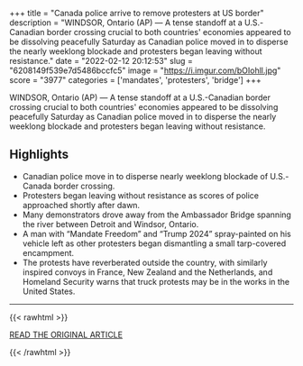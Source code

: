 +++
title = "Canada police arrive to remove protesters at US border"
description = "WINDSOR, Ontario (AP) — A tense standoff at a U.S.-Canadian border crossing crucial to both countries' economies appeared to be dissolving peacefully Saturday as Canadian police moved in to disperse the nearly weeklong blockade and protesters began leaving without resistance."
date = "2022-02-12 20:12:53"
slug = "6208149f539e7d5486bccfc5"
image = "https://i.imgur.com/bOIohll.jpg"
score = "3977"
categories = ['mandates', 'protesters', 'bridge']
+++

WINDSOR, Ontario (AP) — A tense standoff at a U.S.-Canadian border crossing crucial to both countries' economies appeared to be dissolving peacefully Saturday as Canadian police moved in to disperse the nearly weeklong blockade and protesters began leaving without resistance.

## Highlights

- Canadian police move in to disperse nearly weeklong blockade of U.S.-Canada border crossing.
- Protesters began leaving without resistance as scores of police approached shortly after dawn.
- Many demonstrators drove away from the Ambassador Bridge spanning the river between Detroit and Windsor, Ontario.
- A man with “Mandate Freedom” and “Trump 2024” spray-painted on his vehicle left as other protesters began dismantling a small tarp-covered encampment.
- The protests have reverberated outside the country, with similarly inspired convoys in France, New Zealand and the Netherlands, and Homeland Security warns that truck protests may be in the works in the United States.

---

{{< rawhtml >}}
  <p class="article-category">
    <a target="_blank" href="https://apnews.com/article/coronavirus-pandemic-health-united-states-justin-trudeau-blockades-f3368c041216343175d255a2ce23eb84">READ THE ORIGINAL ARTICLE</a>
  </p>
{{< /rawhtml >}}
